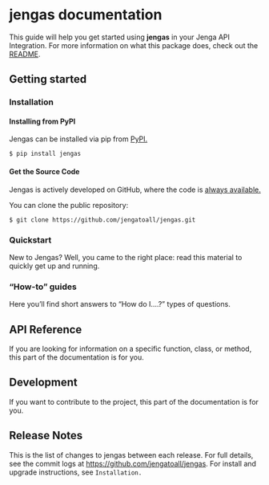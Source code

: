 # jengas documentation

This guide will help you get started using **jengas** in your Jenga API Integration. For more information on what this package does, check out the [README](../README.md).

## Getting started

### Installation

#### Installing from PyPI

Jengas can be installed via pip from [PyPI.](https://pypi.org/project/jengas/)

``` {.sourceCode .bash}
$ pip install jengas
```

#### Get the Source Code

Jengas is actively developed on GitHub, where the code is [always available.](https://github.com/jengatoall/jengas)

You can clone the public repository:

``` {.sourceCode .bash}
$ git clone https://github.com/jengatoall/jengas.git
```

### Quickstart

New to Jengas? Well, you came to the right place: read this material to quickly get up and running.

### “How-to” guides

Here you’ll find short answers to “How do I….?” types of questions.

## API Reference

If you are looking for information on a specific function, class, or method, this part of the documentation is for you.

## Development

If you want to contribute to the project, this part of the documentation is for you.

## Release Notes

This is the list of changes to jengas between each release. For full details, see the commit logs at https://github.com/jengatoall/jengas. For install and upgrade instructions, see `Installation.`
